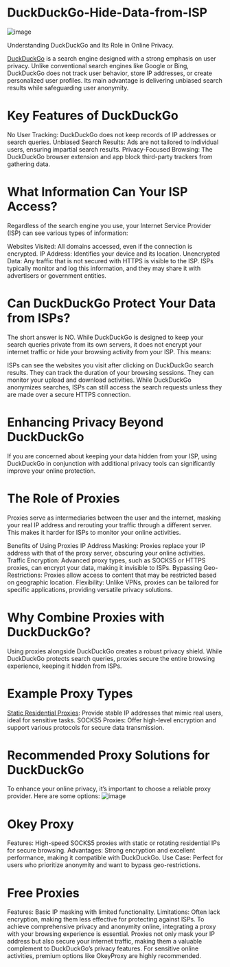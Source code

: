 # DuckDuckGo-Hide-Data-from-ISP
![image](https://github.com/user-attachments/assets/8c8bd28f-cda0-4fdd-b983-938ef2cdba0b)

Understanding DuckDuckGo and Its Role in Online Privacy.

[DuckDuckGo](https://www.okeyproxy.com/en/proxy/does-duckduckgo-hide-your-data-from-your-isp/) is a search engine designed with a strong emphasis on user privacy. Unlike conventional search engines like Google or Bing, DuckDuckGo does not track user behavior, store IP addresses, or create personalized user profiles. Its main advantage is delivering unbiased search results while safeguarding user anonymity.

# Key Features of DuckDuckGo
No User Tracking: DuckDuckGo does not keep records of IP addresses or search queries.
Unbiased Search Results: Ads are not tailored to individual users, ensuring impartial search results.
Privacy-Focused Browsing: The DuckDuckGo browser extension and app block third-party trackers from gathering data.

# What Information Can Your ISP Access?
Regardless of the search engine you use, your Internet Service Provider (ISP) can see various types of information:

Websites Visited: All domains accessed, even if the connection is encrypted.
IP Address: Identifies your device and its location.
Unencrypted Data: Any traffic that is not secured with HTTPS is visible to the ISP.
ISPs typically monitor and log this information, and they may share it with advertisers or government entities.

# Can DuckDuckGo Protect Your Data from ISPs?
The short answer is NO. While DuckDuckGo is designed to keep your search queries private from its own servers, it does not encrypt your internet traffic or hide your browsing activity from your ISP. This means:

ISPs can see the websites you visit after clicking on DuckDuckGo search results.
They can track the duration of your browsing sessions.
They can monitor your upload and download activities.
While DuckDuckGo anonymizes searches, ISPs can still access the search requests unless they are made over a secure HTTPS connection.

# Enhancing Privacy Beyond DuckDuckGo
If you are concerned about keeping your data hidden from your ISP, using DuckDuckGo in conjunction with additional privacy tools can significantly improve your online protection.

# The Role of Proxies
Proxies serve as intermediaries between the user and the internet, masking your real IP address and rerouting your traffic through a different server. This makes it harder for ISPs to monitor your online activities.

Benefits of Using Proxies
IP Address Masking: Proxies replace your IP address with that of the proxy server, obscuring your online activities.
Traffic Encryption: Advanced proxy types, such as SOCKS5 or HTTPS proxies, can encrypt your data, making it invisible to ISPs.
Bypassing Geo-Restrictions: Proxies allow access to content that may be restricted based on geographic location.
Flexibility: Unlike VPNs, proxies can be tailored for specific applications, providing versatile privacy solutions.

# Why Combine Proxies with DuckDuckGo?
Using proxies alongside DuckDuckGo creates a robust privacy shield. While DuckDuckGo protects search queries, proxies secure the entire browsing experience, keeping it hidden from ISPs.

# Example Proxy Types
[Static Residential Proxies](https://www.okeyproxy.com/en/static-residential-proxies): Provide stable IP addresses that mimic real users, ideal for sensitive tasks.
SOCKS5 Proxies: Offer high-level encryption and support various protocols for secure data transmission.

# Recommended Proxy Solutions for DuckDuckGo
To enhance your online privacy, it’s important to choose a reliable proxy provider. Here are some options:
![image](https://github.com/user-attachments/assets/ca81da59-2618-494b-bfa7-09d0baae37dc)

# Okey Proxy
Features: High-speed SOCKS5 proxies with static or rotating residential IPs for secure browsing.
Advantages: Strong encryption and excellent performance, making it compatible with DuckDuckGo.
Use Case: Perfect for users who prioritize anonymity and want to bypass geo-restrictions.

# Free Proxies
Features: Basic IP masking with limited functionality.
Limitations: Often lack encryption, making them less effective for protecting against ISPs.
To achieve comprehensive privacy and anonymity online, integrating a proxy with your browsing experience is essential. Proxies not only mask your IP address but also secure your internet traffic, making them a valuable complement to DuckDuckGo’s privacy features. For sensitive online activities, premium options like OkeyProxy are highly recommended.
